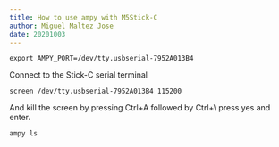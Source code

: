 ```yaml
---
title: How to use ampy with M5Stick-C
author: Miguel Maltez Jose
date: 20201003
---
```


```
export AMPY_PORT=/dev/tty.usbserial-7952A013B4
```

Connect to the Stick-C serial terminal

```
screen /dev/tty.usbserial-7952A013B4 115200
```

And kill the screen by pressing Ctrl+A followed by Ctrl+\\ press yes and enter.

```
ampy ls
```
